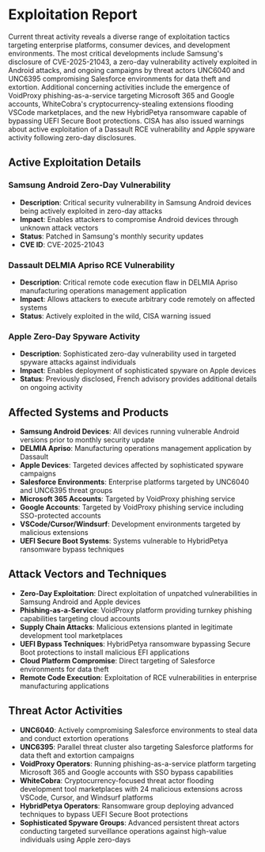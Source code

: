 # Exploitation Report

Current threat activity reveals a diverse range of exploitation tactics targeting enterprise platforms, consumer devices, and development environments. The most critical developments include Samsung's disclosure of CVE-2025-21043, a zero-day vulnerability actively exploited in Android attacks, and ongoing campaigns by threat actors UNC6040 and UNC6395 compromising Salesforce environments for data theft and extortion. Additional concerning activities include the emergence of VoidProxy phishing-as-a-service targeting Microsoft 365 and Google accounts, WhiteCobra's cryptocurrency-stealing extensions flooding VSCode marketplaces, and the new HybridPetya ransomware capable of bypassing UEFI Secure Boot protections. CISA has also issued warnings about active exploitation of a Dassault RCE vulnerability and Apple spyware activity following zero-day disclosures.

## Active Exploitation Details

### Samsung Android Zero-Day Vulnerability
- **Description**: Critical security vulnerability in Samsung Android devices being actively exploited in zero-day attacks
- **Impact**: Enables attackers to compromise Android devices through unknown attack vectors
- **Status**: Patched in Samsung's monthly security updates
- **CVE ID**: CVE-2025-21043

### Dassault DELMIA Apriso RCE Vulnerability
- **Description**: Critical remote code execution flaw in DELMIA Apriso manufacturing operations management application
- **Impact**: Allows attackers to execute arbitrary code remotely on affected systems
- **Status**: Actively exploited in the wild, CISA warning issued

### Apple Zero-Day Spyware Activity
- **Description**: Sophisticated zero-day vulnerability used in targeted spyware attacks against individuals
- **Impact**: Enables deployment of sophisticated spyware on Apple devices
- **Status**: Previously disclosed, French advisory provides additional details on ongoing activity

## Affected Systems and Products

- **Samsung Android Devices**: All devices running vulnerable Android versions prior to monthly security update
- **DELMIA Apriso**: Manufacturing operations management application by Dassault
- **Apple Devices**: Targeted devices affected by sophisticated spyware campaigns
- **Salesforce Environments**: Enterprise platforms targeted by UNC6040 and UNC6395 threat groups
- **Microsoft 365 Accounts**: Targeted by VoidProxy phishing service
- **Google Accounts**: Targeted by VoidProxy phishing service including SSO-protected accounts
- **VSCode/Cursor/Windsurf**: Development environments targeted by malicious extensions
- **UEFI Secure Boot Systems**: Systems vulnerable to HybridPetya ransomware bypass techniques

## Attack Vectors and Techniques

- **Zero-Day Exploitation**: Direct exploitation of unpatched vulnerabilities in Samsung Android and Apple devices
- **Phishing-as-a-Service**: VoidProxy platform providing turnkey phishing capabilities targeting cloud accounts
- **Supply Chain Attacks**: Malicious extensions planted in legitimate development tool marketplaces
- **UEFI Bypass Techniques**: HybridPetya ransomware bypassing Secure Boot protections to install malicious EFI applications
- **Cloud Platform Compromise**: Direct targeting of Salesforce environments for data theft
- **Remote Code Execution**: Exploitation of RCE vulnerabilities in enterprise manufacturing applications

## Threat Actor Activities

- **UNC6040**: Actively compromising Salesforce environments to steal data and conduct extortion operations
- **UNC6395**: Parallel threat cluster also targeting Salesforce platforms for data theft and extortion campaigns
- **VoidProxy Operators**: Running phishing-as-a-service platform targeting Microsoft 365 and Google accounts with SSO bypass capabilities
- **WhiteCobra**: Cryptocurrency-focused threat actor flooding development tool marketplaces with 24 malicious extensions across VSCode, Cursor, and Windsurf platforms
- **HybridPetya Operators**: Ransomware group deploying advanced techniques to bypass UEFI Secure Boot protections
- **Sophisticated Spyware Groups**: Advanced persistent threat actors conducting targeted surveillance operations against high-value individuals using Apple zero-days